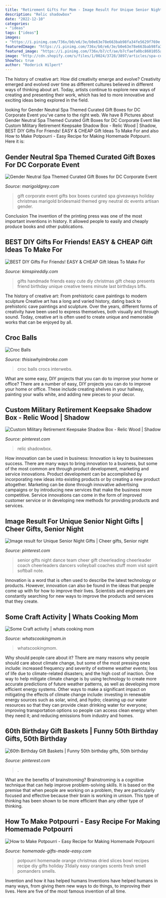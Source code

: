 ```yaml
---
title: "Retirement Gifts For Mom - Image Result For Unique Senior Night Gifts"
description: "Relic shadowbox"
date: "2022-12-10"
categories:
- "ideas"
tags: ["ideas"]
images:
- "https://i.pinimg.com/736x/b0/e6/3e/b0e63e78e663bab98fa34fe5629f769e.jpg"
featuredImage: "https://i.pinimg.com/736x/b0/e6/3e/b0e63e78e663bab98fa34fe5629f769e.jpg"
featured_image: "https://i.pinimg.com/736x/b7/cf/ae/b7cfaefa0bc8601055a5b5155a75ef3d.jpg"
image: "http://cdn.shopify.com/s/files/1/0024/3728/3897/articles/spa-curated-gift-box-dc-corporate-event-utah-first-marigold-grey-e1504982023124_1024x1024.jpg?v=1563410428"
ShowToc: true
author: "Roderick Hilpert"
---
```



The history of creative art: How did creativity emerge and evolve?
Creativity emerged and evolved over time as different cultures believed in different ways of thinking about art. Today, artists continue to explore new ways of creating and presenting their work, which has led to more innovative and exciting ideas being explored in the field.

	

		
looking for Gender Neutral Spa Themed Curated Gift Boxes for DC Corporate Event you've came to the right web. We have 8 Pictures about Gender Neutral Spa Themed Curated Gift Boxes for DC Corporate Event like Custom Military Retirement Keepsake Shadow Box - Relic Wood | Shadow, BEST DIY Gifts For Friends! EASY &amp; CHEAP Gift Ideas To Make For and also How to Make Potpourri - Easy Recipe for Making Homemade Potpourri. Here it is:
		
    
## Gender Neutral Spa Themed Curated Gift Boxes For DC Corporate Event

<img loading=lazy src="http://cdn.shopify.com/s/files/1/0024/3728/3897/articles/spa-curated-gift-box-dc-corporate-event-utah-first-marigold-grey-e1504982023124_1024x1024.jpg?v=1563410428" onerror="this.onerror=null;this.src='https://tse3.mm.bing.net/th?id=OIP.GHeZsZUt2JkqKP8JliC8egHaLF&amp;pid=15.1';" alt="Gender Neutral Spa Themed Curated Gift Boxes for DC Corporate Event">

_Source: marigoldgrey.com_

>gift corporate event gifts box boxes curated spa giveaways holiday christmas marigold bridesmaid themed grey neutral dc events artisan gender. 

	

Conclusion
The invention of the printing press was one of the most important inventions in history. It allowed people to easily and cheaply produce books and other publications.

    
## BEST DIY Gifts For Friends! EASY &amp; CHEAP Gift Ideas To Make For

<img loading=lazy src="https://kimspireddiy.com/wp-content/uploads/2018/10/BEST-DIY-Gifts-For-Friends-EASY-and-CHEAP-Gift-Ideas-To-Make-For-Birthdays-Christmas-Gifts-Creative-and-Unique-Presents-That-Are-Cute-Last-Minute-Handmade-Ideas-BFFs-Teens-9.jpg" onerror="this.onerror=null;this.src='https://tse4.mm.bing.net/th?id=OIP.sPWYgheNq0qmOiGp_6zx6QHaLH&amp;pid=15.1';" alt="BEST DIY Gifts For Friends! EASY &amp; CHEAP Gift Ideas To Make For">

_Source: kimspireddiy.com_

>gifts handmade friends easy cute diy christmas gift cheap presents friend birthday unique creative teens minute last birthdays bffs. 

	

The history of creative art: From prehistoric cave paintings to modern sculpture
Creative art has a long and varied history, dating back to prehistoric cave paintings and sculpture. Over the years, different forms of creativity have been used to express themselves, both visually and through sound. Today, creative art is often used to create unique and memorable works that can be enjoyed by all.

    
## Croc Balls

<img loading=lazy src="https://cdn.thisiswhyimbroke.com/images/croc-balls-daddystoydrawer-640x533.jpg" onerror="this.onerror=null;this.src='https://tse2.mm.bing.net/th?id=OIP.WBplcQLO3d2jx7vSa5nHVwHaGK&amp;pid=15.1';" alt="Croc Balls">

_Source: thisiswhyimbroke.com_

>croc balls crocs interwebs. 

	

What are some easy, DIY projects that you can do to improve your home or office?
There are a number of easy, DIY projects you can do to improve your home or office. These include creating shelves in your hallway, painting your walls white, and adding new pieces to your decor.

    
## Custom Military Retirement Keepsake Shadow Box - Relic Wood | Shadow

<img loading=lazy src="https://i.pinimg.com/736x/9c/60/ab/9c60abbb731e23f1a35276416affa161.jpg" onerror="this.onerror=null;this.src='https://tse1.mm.bing.net/th?id=OIP._CCk3NAx7syY-reMPD8rDQHaJ3&amp;pid=15.1';" alt="Custom Military Retirement Keepsake Shadow Box - Relic Wood | Shadow">

_Source: pinterest.com_

>relic shadowbox. 

	

How innovation can be used in business:
Innovation is key to businesses success. There are many ways to bring innovation to a business, but some of the most common are through product development, marketing and service innovations. Product development can be accomplished by incorporating new ideas into existing products or by creating a new product altogether. Marketing can be done through innovative advertising campaigns or by introducing new services that make the business more competitive. Service innovations can come in the form of improved customer service or in developing new methods for providing products and services.

    
## Image Result For Unique Senior Night Gifts | Cheer Gifts, Senior Night

<img loading=lazy src="https://i.pinimg.com/736x/b0/e6/3e/b0e63e78e663bab98fa34fe5629f769e.jpg" onerror="this.onerror=null;this.src='https://tse4.mm.bing.net/th?id=OIP.CRrm-RGpmFN9ISFCjgjD0wHaJ5&amp;pid=15.1';" alt="Image result for Unique Senior Night Gifts | Cheer gifts, Senior night">

_Source: pinterest.com_

>senior gifts night dance team cheer gift cheerleading cheerleader coach cheerleaders dancers volleyball coaches stuff mom visit spirit softball note. 

	

Innovation is a word that is often used to describe the latest technology or products. However, innovation can also be found in the ideas that people come up with for how to improve their lives. Scientists and engineers are constantly searching for new ways to improve the products and services that they create.

    
## Some Craft Activity | Whats Cooking Mom

<img loading=lazy src="https://whatscookingmom.in/wp-content/uploads/2013/04/posters-for-cricket-match-2.jpg" onerror="this.onerror=null;this.src='https://tse4.mm.bing.net/th?id=OIP.wjUAJnmcSsodOBmC2RE-WQHaFQ&amp;pid=15.1';" alt="Some Craft activity | whats cooking mom">

_Source: whatscookingmom.in_

>whatscookingmom. 

	

Why should people care about it?
There are many reasons why people should care about climate change, but some of the most pressing ones include: increased frequency and severity of extreme weather events; loss of life due to climate-related disasters; and the high cost of inaction.
One way to help mitigate climate change is by using technology to create more accurate predictions of future weather patterns, as well as developing more efficient energy systems. Other ways to make a significant impact on mitigating the effects of climate change include: investing in renewable energy sources such as solar, wind, and hydro; cleaning up our water resources so that they can provide clean drinking water for everyone; improving transportation options so people can access clean energy when they need it; and reducing emissions from industry and homes.

    
## 60th Birthday Gift Baskets | Funny 50th Birthday Gifts, 50th Birthday

<img loading=lazy src="https://i.pinimg.com/736x/b7/cf/ae/b7cfaefa0bc8601055a5b5155a75ef3d.jpg" onerror="this.onerror=null;this.src='https://tse2.mm.bing.net/th?id=OIP.Xht2nQhil_yrKhLnweoQ8QHaJ3&amp;pid=15.1';" alt="60th Birthday Gift Baskets | Funny 50th birthday gifts, 50th birthday">

_Source: pinterest.com_

>. 

	

What are the benefits of brainstroming?
Brainstroming is a cognitive technique that can help improve problem-solving skills. It is based on the premise that when people are working on a problem, they are particularly focused and effective because their brain is working in unison. This type of thinking has been shown to be more efficient than any other type of thinking.

    
## How To Make Potpourri - Easy Recipe For Making Homemade Potpourri

<img loading=lazy src="https://www.homemade-gifts-made-easy.com/image-files/how-to-make-potpourri-in-bowl-2.jpg" onerror="this.onerror=null;this.src='https://tse2.mm.bing.net/th?id=OIP.AvebjqMFdST_8EmSkImjggAAAA&amp;pid=15.1';" alt="How to Make Potpourri - Easy Recipe for Making Homemade Potpourri">

_Source: homemade-gifts-made-easy.com_

>potpourri homemade orange christmas dried slices bowl recipes recipe diy gifts holiday 31daily easy oranges scents fresh smell pomanders smells. 

	

Invention and how it has helped humans
Inventions have helped humans in many ways, from giving them new ways to do things, to improving their lives. Here are five of the most famous invention of all time.

